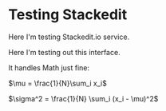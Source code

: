 # Testing Stackedit

Here I'm testing Stackedit.io service.

Here I'm testing out this interface.

It handles Math just fine:

$\mu = \frac{1}{N}\sum_i x_i$

$\sigma^2 = \frac{1}{N} \sum_i (x_i - \mu)^2$
<!--stackedit_data:
eyJoaXN0b3J5IjpbLTIwOTQxMDgyMzhdfQ==
-->